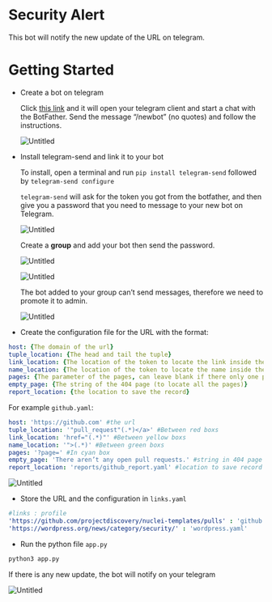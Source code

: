 # Security Alert
This bot will notify the new update of the URL on telegram. 

# Getting Started

- Create a bot on telegram
    
    Click [this link](https://telegram.me/BotFather) and it will open your telegram client and start a chat with the BotFather. Send the message “/newbot” (no quotes) and follow the instructions.
    
    ![Untitled](pictures/Untitled.png)
    
- Install telegram-send and link it to your bot
    
    To install, open a terminal and run `pip install telegram-send` followed by `telegram-send configure`
    
    `telegram-send` will ask for the token you got from the botfather, and then give you a password that you need to message to your new bot on Telegram.
    
    ![Untitled](pictures/Untitled_1.png)
    
    Create a **group** and add your bot then send the password.
    
    ![Untitled](pictures/Untitled_2.png)
    
    ![Untitled](pictures/Untitled_3.png)
    
    The bot added to your group can’t send messages, therefore we need to promote it to admin.
    
    ![Untitled](pictures/Untitled_4.png)
    
- Create the configuration file for the URL with the format:

```yaml
host: {The domain of the url}
tuple_location: {The head and tail the tuple}
link_location: {The location of the token to locate the link inside the tuple}
name_location: {The location of the token to locate the name inside the tuple}
pages: {The parameter of the pages, can leave blank if there only one page}
empty_page: {The string of the 404 page (to locate all the pages)}
report_location: {the location to save the record}
```

For example `github.yaml`:

```yaml
host: 'https://github.com' #the url
tuple_location: '"pull_request"(.*)</a>' #Between red boxs
link_location: 'href="(.*)"' #Between yellow boxs
name_location: '">(.*)' #Between green boxs
pages: '?page=' #In cyan box
empty_page: 'There aren’t any open pull requests.' #string in 404 page
report_location: 'reports/github_report.yaml' #location to save record
```

![Untitled](pictures/Untitled_5.png)

- Store the URL and the configuration in `links.yaml`

```yaml
#links : profile
'https://github.com/projectdiscovery/nuclei-templates/pulls' : 'github.yaml'
'https://wordpress.org/news/category/security/' : 'wordpress.yaml'
```

- Run the python file `app.py`

```bash
python3 app.py
```

If there is any new update, the bot will notify on your telegram

![Untitled](pictures/Untitled_6.png)
